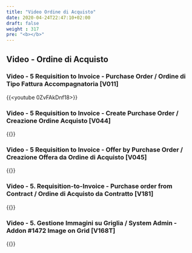 ```yaml
---
title: "Video Ordine di Acquisto"
date: 2020-04-24T22:47:10+02:00
draft: false
weight : 317
pre: "<b></b>"
---
```


## Video - Ordine di Acquisto
### Video - 5 Requisition to Invoice - Purchase Order / Ordine di Tipo Fattura Accompagnatoria [V011]
{{<youtube 0ZvFAkDnf18>}} 
### Video - 5 Requisition to Invoice - Create Purchase Order / Creazione Ordine Acquisto [V044]
{{<youtube xYWpc4UcSno>}}
### Video - 5 Requisition to Invoice - Offer by Purchase Order / Creazione Offera da Ordine di Acquisto [V045]
{{<youtube UklbmNE2-x4>}}
### Video - 5. Requisition-to-Invoice - Purchase order from Contract / Ordine di Acquisto da Contratto [V181]
{{<youtube nZB4tNkDV60>}}
### Video - 5.  Gestione Immagini su Griglia / System Admin - Addon #1472 Image on Grid [V168T]
{{<youtube G0hbmdoq8r8>}}
